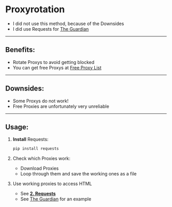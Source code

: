# Proxyrotation

- I did not use this method, because of the Downsides
- I did use Requests for [The Guardian](../The%20Guardian/)

---

## Benefits:

- Rotate Proxys to avoid getting blocked
- You can get free Proxys at [Free Proxy List](https://free-proxy-list.net/)

---

## Downsides:

- Some Proxys do not work!
- Free Proxies are unfortunately very unreliable

---

## Usage:

1. **Install** Requests:

   ```sh
   pip install requests
   ```

2. Check which Proxies work:

   - Download Proxies
   - Loop through them and save the working ones as a file

3. Use working proxies to access HTML

   - See [**2. Requests**](../Requests/)
   - See [The Guardian](../The%20Guardian/) for an example

